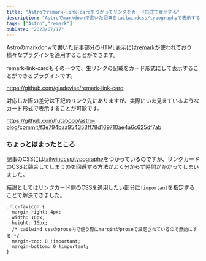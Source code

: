 ```yaml
---
title: "Astroでremark-link-cardをつかってリンクをカード形式で表示する"
description: "Astroでmarkdownで書いた記事をtailwindcss/typographyで表示する際にリンクをカード形式にする"
tags: ["Astro","remark"]
pubDate: "2023/07/17"
---
```


Astroのmarkdonwで書いた記事部分のHTML表示には[remark](https://github.com/remarkjs/remark)が使われており様々なプラグインを適用することができます。

remark-link-cardもその一つで、生リンクの記載をカード形式にして表示することができるプラグインです。

https://github.com/gladevise/remark-link-card


対応した際の差分は下記のリンク先にありますが、実際にいま見えているようなカード形式で表示することが可能です。

https://github.com/futabooo/astro-blog/commit/f3e794baa954353ff78d169710ae4a6c625df7ab


### ちょっとはまったところ

記事のCSSには[tailwindcss/typography](https://github.com/tailwindlabs/tailwindcss-typography)をつかっているのですが、リンクカードのCSSと競合してしまうのを回避する方法がよく分からず時間がかかってしまいました。

結論としてはリンクカード側のCSSを適用したい部分に`!important`を指定することで解決できました。

```
.rlc-favicon {
  margin-right: 4px;
  width: 16px;
  height: 16px;
  /* tailwind cssのprose内で使う際にmarginがproseで設定されているので無効にする */
  margin-top: 0 !important;
  margin-bottom: 0 !important;
}
```